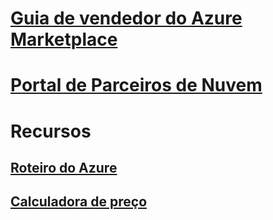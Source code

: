 # [Guia de vendedor do Azure Marketplace](./seller-guide/cloud-partner-portal-seller-guide.md)
# [Portal de Parceiros de Nuvem](./cloud-partner-portal/cloud-partner-portal-what-is-the-cloud-partner-portal.md)
# Recursos
## [Roteiro do Azure](https://azure.microsoft.com/roadmap/)
## [Calculadora de preço](https://azure.microsoft.com/pricing/calculator/)

